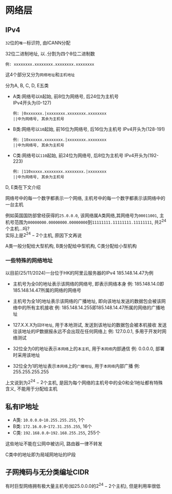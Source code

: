 # 网络层

## IPv4

`32`位的`唯一`标识符, 由ICANN分配

32位二进制地址, 以`.`分割为四个8位二进制数

```
例: xxxxxxxx.xxxxxxxx.xxxxxxxx.xxxxxxxx
```

这4个部分又分为`网络地址`和`主机地址`

分为A, B, C, D, E五类

- A类:网络号以`0`起始, 前8位为网络号, 后24位为主机号    
    IPv4开头为(0-127)
    ```
    例: |0xxxxxxx.|xxxxxxxx.xxxxxxxx.xxxxxxxx
    ||中为网络号, 其余为主机号
    ```
- B类:网络号以`10`起始, 前16位为网络号, 后16位为主机号
    IPv4开头为(128-191)
    ```
    例: |10xxxxxx.xxxxxxxx.|xxxxxxxx.xxxxxxxx
    ||中为网络号, 其余为主机号
    ```
- C类:网络号以`110`起始, 前24位为网络号, 后8位为主机号
    IPv4开头为(192-223)
    ```
    例: |110xxxxx.xxxxxxxx.xxxxxxxx.|xxxxxxxx
    ||中为网络号, 其余为主机号
    ```

D, E类在下文介绍

网络号中的每一个数字都表示一个网络, 主机号中的每一个数字都表示该网络中的一台主机

例如英国国防部曾经获得的`25.0.0.0`, 该网络属A类网络,其网络号为`00011001`, 主机号范围为`00000000.00000000.00000000`到`11111111.11111111.11111111`, 共$2^{24}$个主机...吗?  
实际上是$2^{24}-2$个主机, 原因下文再说

A类一般分配给大型机构, B类分配给中型机构, C类分配给小型机构

### 一些特殊的网络地址

以目前(25/11/2024)一台位于HK的阿里云服务器的IPv4 185.148.14.47为例

- 主机号为全0的地址表示该网络的网络号, 即表示网络本身
    例: 185.148.14.0即185.148.14.47所属的网络的网络号

- 主机号为全1的地址表示该网络的广播地址, 即向该地址发送的数据包会被该网络中的所有主机接收
    例: 185.148.14.255即185.148.14.47所属的网络的广播地址

- 127.X.X.X为`回环地址`, 用于本地测试, 发送到该地址的数据包会被本机接收
    发送往该地址的IP数据报永远不会出现在任何网络上
    例: 127.0.0.1, 多用于开发时网络测试

- 32位全为0的地址表示`本网络`上的`本主机`, 用于`本网络`内部通信
    例: 0.0.0.0, 部署时采用该地址

- 32位全为1的地址表示`本网络`上的`广播地址`, 用于`本网络`内部广播
    例: 255.255.255.255

上文说到为$2^{24}-2$个主机, 是因为每个网络的主机号中的全0和全1地址都有特殊含义, 不能用于分配给主机

## 私有IP地址

- A类: `10.0.0.0`-`10.255.255.255`, 1个
- B类: `172.16.0.0`-`172.31.255.255`, 16个
- C类: `192.168.0.0`-`192.168.255.255`, 255个

这些地址不能在公网中被访问, 路由器一律不转发

C类中的地址即为局域网地址的IP段

## 子网掩码与无分类编址CIDR

有时巨型网络拥有极大量主机号(如25.0.0.0的$2^{24}-2$个主机), 但是利用率很低 















